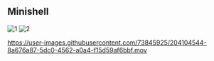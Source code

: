 ## Minishell
![1](https://user-images.githubusercontent.com/73845925/205608171-0c1e2d1e-bda2-4f8e-a8b5-8db2ab1252ae.jpg)
![2](https://user-images.githubusercontent.com/73845925/205608158-d76e43af-a601-48e4-b978-ee1c48485104.jpg)


https://user-images.githubusercontent.com/73845925/204104544-8a676a87-5dc0-4562-a0a4-f15d59af6bbf.mov
